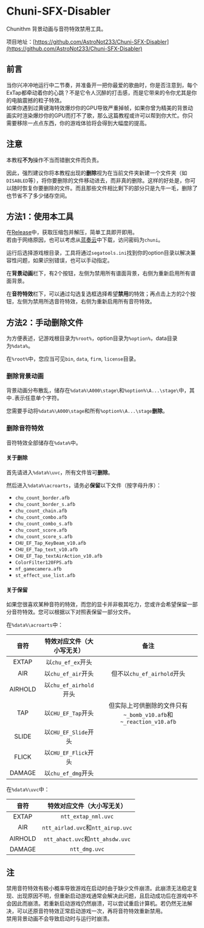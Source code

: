 # Chuni-SFX-Disabler

Chunithm 背景动画与音符特效禁用工具。

项目地址：[https://github.com/AstroNot233/Chuni-SFX-Disabler](https://github.com/AstroNot233/Chuni-SFX-Disabler)

## 前言

当你兴冲冲地运行中二节奏，并准备开一把你最爱的歌曲时，你是否注意到，每个ExTap都牵动着你的心跳？不是它令人沉醉的打击感，而是它带来的令你尤其是你的电脑震撼的粒子特效。</br>
如果你遇到过黄键海特效爆炒你的GPU导致严重掉帧，如果你曾为精美的背景动画实时渲染爆炒你的GPU而打不了歌，那么这篇教程或许可以帮到你大忙。你只需要移除一点点东西，你的游戏体验将会得到大幅度的提高。

## 注意

本教程**不为**操作不当而错删文件而负责。

因此，强烈建议你将本教程出现的**删除**视为在当前文件夹新建一个文件夹（如 `DISABLED`等），将你要删除的文件移动进去，而非真的删除。这样的好处是，你可以随时恢复你要删除的文件。而且那些文件相比剩下的部分只是九牛一毛，删除了也节省不了多少储存空间。

## 方法1：使用本工具

在[Release](https://github.com/AstroNot233/Chuni-SFX-Disabler/releases/latest)中，获取压缩包并解压，简单工具即开即用。</br>
若由于网络原因，也可以考虑从[蓝奏云](https://thornfieldzhu.lanzout.com/b0nz9p6hg)中下载，访问密码为`chuni`。

运行后选择游戏根目录，工具将通过`segatools.ini`找到你的option目录以解决兼容性问题，如果识别错误，也可以手动指定。

在**背景动画**栏下，有2个按钮，左侧为禁用所有谱面背景，右侧为重新启用所有谱面背景。

在**音符特效**栏下，可以通过勾选复选框选择希望**禁用**的特效；再点击上方的2个按钮，左侧为禁用所选音符特效，右侧为重新启用所有音符特效。

## 方法2：手动删除文件

为方便表述，记游戏根目录为`%root%`，option目录为`%option%`，data目录为`%data%`。

在`%root%`中，您应当可见`bin`, `data`, `firm`, `license`目录。

### 删除背景动画

背景动画分布散乱，储存在`%data%\A000\stage\`和`%option%\A...\stage\`中，其中`.`表示任意单个字符。

您需要手动将`%data%\A000\stage`和所有`%option%\A...\stage`**删除**。

### 删除音符特效

音符特效全部储存在`%data%`中。

#### 关于删除

首先请进入`%data%\uvc`，所有文件皆可**删除**。

然后进入`%data%\acroarts`，请务必**保留**以下文件（按字母升序）：

* `chu_count_border.afb`
* `chu_count_border_s.afb`
* `chu_count_chain.afb`
* `chu_count_combo.afb`
* `chu_count_combo_s.afb`
* `chu_count_score.afb`
* `chu_count_score_s.afb`
* `CHU_EF_Tap_KeyBeam_v10.afb`
* `CHU_EF_Tap_text_v10.afb`
* `CHU_EF_Tap_textAirAction_v10.afb`
* `ColorFilter120FPS.afb`
* `nf_gamecamera.afb`
* `st_effect_use_list.afb`

#### 关于保留

如果您很喜欢某种音符的特效，而您的显卡并非极其吃力，您或许会希望保留一部分音符特效。您可以根据以下对照表保留一部分文件。

在`%data%\acroarts`中：

|音符|特效对应文件（大小写无关）|备注|
|:-:|:-:|:-:|
|EXTAP|以`chu_ef_ex`开头||
|AIR|以`chu_ef_air`开头|但不以`chu_ef_airhold`开头|
|AIRHOLD|以`chu_ef_airhold`开头||
|TAP|以`CHU_EF_Tap`开头|但实际上可供删除的文件只有`~_bomb_v10.afb`和`~_reaction_v10.afb`|
|SLIDE|以`CHU_EF_Slide`开头||
|FLICK|以`CHU_EF_Flick`开头||
|DAMAGE|以`chu_ef_dmg`开头||

在`%data%\uvc`中：

|音符|特效对应文件（大小写无关）|
|:-:|:-:|
|EXTAP|`ntt_extap_nml.uvc`|
|AIR|`ntt_airlad.uvc`和`ntt_airup.uvc`|
|AIRHOLD|`ntt_ahact.uvc`和`ntt_ahsdw.uvc`|
|DAMAGE|`ntt_dmg.uvc`|

## 注

禁用音符特效有极小概率导致游戏在启动时由于缺少文件崩溃。此崩溃无法稳定复现、出现原因不明，但重新启动游戏通常会解决此问题，且启动成功后在游戏中不会因此而崩溃。若重新启动游戏仍然崩溃，可以尝试重启计算机。若仍然无法解决，可以还原音符特效正常启动游戏一次，再将音符特效重新禁用。</br>
禁用背景动画不会导致启动时与运行时崩溃。
